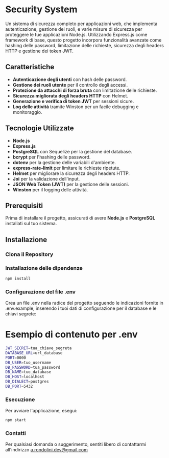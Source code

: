 # Security System

Un sistema di sicurezza completo per applicazioni web, che implementa autenticazione, gestione dei ruoli, e varie misure di sicurezza per proteggere le tue applicazioni Node.js. Utilizzando Express.js come framework di base, questo progetto incorpora funzionalità avanzate come hashing delle password, limitazione delle richieste, sicurezza degli headers HTTP e gestione dei token JWT.

## Caratteristiche

- **Autenticazione degli utenti** con hash delle password.
- **Gestione dei ruoli utente** per il controllo degli accessi.
- **Protezione da attacchi di forza bruta** con limitazione delle richieste.
- **Sicurezza migliorata degli headers HTTP** con Helmet.
- **Generazione e verifica di token JWT** per sessioni sicure.
- **Log delle attività** tramite Winston per un facile debugging e monitoraggio.

## Tecnologie Utilizzate

- **Node.js**
- **Express.js**
- **PostgreSQL** con Sequelize per la gestione del database.
- **bcrypt** per l'hashing delle password.
- **dotenv** per la gestione delle variabili d'ambiente.
- **express-rate-limit** per limitare le richieste ripetute.
- **Helmet** per migliorare la sicurezza degli headers HTTP.
- **Joi** per la validazione dell'input.
- **JSON Web Token (JWT)** per la gestione delle sessioni.
- **Winston** per il logging delle attività.

## Prerequisiti

Prima di installare il progetto, assicurati di avere **Node.js** e **PostgreSQL** installati sul tuo sistema.

## Installazione

### Clona il Repository

### Installazione delle dipendenze
```bash
npm install
```


### Configurazione del file .env
Crea un file .env nella radice del progetto seguendo le indicazioni fornite in .env.example, inserendo i tuoi dati di configurazione per il database e le chiavi segrete:
# Esempio di contenuto per .env
```bash
JWT_SECRET=tua_chiave_segreta
DATABASE_URL=url_database
PORT=0000
DB_USER=tuo_username
DB_PASSWORD=tua_password
DB_NAME=tuo_database
DB_HOST=localhost
DB_DIALECT=postgres
DB_PORT=5432
```

### Esecuzione
Per avviare l'applicazione, esegui:
```bash
npm start
```

### Contatti
Per qualsiasi domanda o suggerimento, sentiti libero di contattarmi all'indirizzo a.rondolini.dev@gmail.com






















